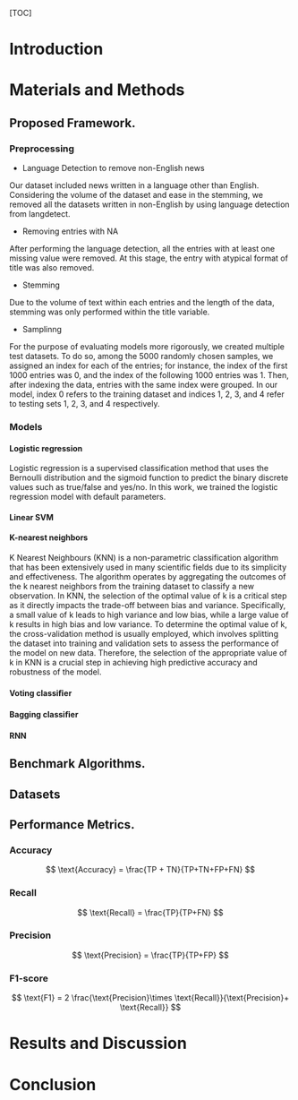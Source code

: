 [TOC]



# Introduction



# Materials and Methods

## Proposed Framework.

### Preprocessing

- Language Detection to remove non-English news 

Our dataset included news written in a language other than English. Considering the volume of the dataset and ease in the stemming, we removed all the datasets written in non-English by using language detection from langdetect. 

- Removing entries with NA

After performing the language detection, all the entries with at least one missing value were removed. At this stage, the entry with atypical format of title was also removed. 

- Stemming 

Due to the volume of text within each entries and the length of the data, stemming was only performed within the title variable. 


- Samplinng 

For the purpose of evaluating models more rigorously, we created multiple test datasets. To do so, among the 5000 randomly chosen samples, we assigned an index for each of the entries; for instance, the index of the first 1000 entries was 0, and the index of the following 1000 entries was 1. Then, after indexing the data, entries with the same index were grouped. In our model, index 0 refers to the training dataset and indices 1, 2, 3, and 4 refer to testing sets 1, 2, 3, and 4 respectively. 

### Models

#### Logistic regression

Logistic regression is a supervised classification method that uses the Bernoulli distribution and the sigmoid function to predict the binary discrete values such as true/false and yes/no. In this work, we trained the logistic regression model with default parameters. 


#### Linear SVM



#### K-nearest neighbors

K Nearest Neighbours (KNN) is a non-parametric classification algorithm that has been extensively used in many scientific fields due to its simplicity and effectiveness. The algorithm operates by aggregating the outcomes of the k nearest neighbors from the training dataset to classify a new observation. In KNN, the selection of the optimal value of k is a critical step as it directly impacts the trade-off between bias and variance. Specifically, a small value of k leads to high variance and low bias, while a large value of k results in high bias and low variance. To determine the optimal value of k, the cross-validation method is usually employed, which involves splitting the dataset into training and validation sets to assess the performance of the model on new data. Therefore, the selection of the appropriate value of k in KNN is a crucial step in achieving high predictive accuracy and robustness of the model.

#### Voting classiﬁer



#### Bagging classiﬁer



#### RNN



## Benchmark Algorithms.



## Datasets



## Performance Metrics.

### Accuracy

$$
\text{Accuracy} = \frac{TP + TN}{TP+TN+FP+FN}
$$

### Recall

$$
\text{Recall} = \frac{TP}{TP+FN}
$$

### Precision 

$$
\text{Precision} = \frac{TP}{TP+FP}
$$

### F1-score 

$$
\text{F1} = 2 \frac{\text{Precision}\times \text{Recall}}{\text{Precision}+ \text{Recall}}
$$

# Results and Discussion





# Conclusion 